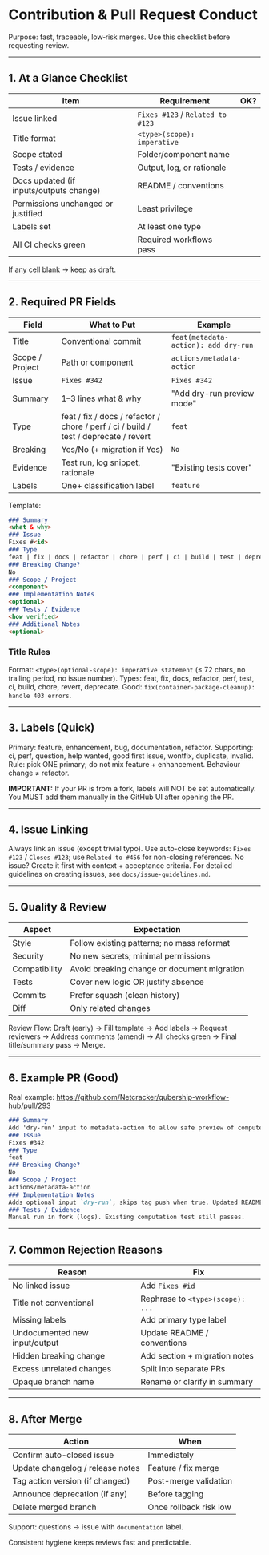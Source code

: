 # Contribution & Pull Request Conduct

Purpose: fast, traceable, low‑risk merges. Use this checklist before requesting review.

---
## 1. At a Glance Checklist
| Item | Requirement | OK? |
|------|-------------|-----|
| Issue linked | `Fixes #123` / `Related to #123` | |
| Title format | `<type>(scope): imperative` | |
| Scope stated | Folder/component name | |
| Tests / evidence | Output, log, or rationale | |
| Docs updated (if inputs/outputs change) | README / conventions | |
| Permissions unchanged or justified | Least privilege | |
| Labels set | At least one type | |
| All CI checks green | Required workflows pass | |

If any cell blank → keep as draft.

---
## 2. Required PR Fields
| Field | What to Put | Example |
|-------|-------------|---------|
| Title | Conventional commit | `feat(metadata-action): add dry-run` |
| Scope / Project | Path or component | `actions/metadata-action` |
| Issue | `Fixes #342` | `Fixes #342` |
| Summary | 1–3 lines what & why | "Add dry-run preview mode" |
| Type | feat / fix / docs / refactor / chore / perf / ci / build / test / deprecate / revert | `feat` |
| Breaking | Yes/No (+ migration if Yes) | `No` |
| Evidence | Test run, log snippet, rationale | "Existing tests cover" |
| Labels | One+ classification label | `feature` |

Template:
```md
### Summary
<what & why>
### Issue
Fixes #<id>
### Type
feat | fix | docs | refactor | chore | perf | ci | build | test | deprecate | revert
### Breaking Change?
No
### Scope / Project
<component>
### Implementation Notes
<optional>
### Tests / Evidence
<how verified>
### Additional Notes
<optional>
```

### Title Rules
Format: `<type>(optional-scope): imperative statement` (≤ 72 chars, no trailing period, no issue number).
Types: feat, fix, docs, refactor, perf, test, ci, build, chore, revert, deprecate.
Good: `fix(container-package-cleanup): handle 403 errors`.

---

## 3. Labels (Quick)
Primary: feature, enhancement, bug, documentation, refactor.
Supporting: ci, perf, question, help wanted, good first issue, wontfix, duplicate, invalid.
Rule: pick ONE primary; do not mix feature + enhancement. Behaviour change ≠ refactor.

**IMPORTANT:** If your PR is from a fork, labels will NOT be set automatically. You MUST add them manually in the GitHub UI after opening the PR.

---
## 4. Issue Linking
Always link an issue (except trivial typo). Use auto-close keywords:
`Fixes #123` / `Closes #123`; use `Related to #456` for non-closing references.
No issue? Create it first with context + acceptance criteria.
For detailed guidelines on creating issues, see `docs/issue-guidelines.md`.

---
## 5. Quality & Review
| Aspect | Expectation |
|--------|-------------|
| Style | Follow existing patterns; no mass reformat |
| Security | No new secrets; minimal permissions |
| Compatibility | Avoid breaking change or document migration |
| Tests | Cover new logic OR justify absence |
| Commits | Prefer squash (clean history) |
| Diff | Only related changes |

Review Flow: Draft (early) → Fill template → Add labels → Request reviewers → Address comments (amend) → All checks green → Final title/summary pass → Merge.

---
## 6. Example PR (Good)
Real example: https://github.com/Netcracker/qubership-workflow-hub/pull/293
```md
### Summary
Add 'dry-run' input to metadata-action to allow safe preview of computed tags.
### Issue
Fixes #342
### Type
feat
### Breaking Change?
No
### Scope / Project
actions/metadata-action
### Implementation Notes
Adds optional input `dry-run`; skips tag push when true. Updated README.
### Tests / Evidence
Manual run in fork (logs). Existing computation test still passes.
```

---
## 7. Common Rejection Reasons
| Reason | Fix |
|--------|-----|
| No linked issue | Add `Fixes #id` |
| Title not conventional | Rephrase to `<type>(scope): ...` |
| Missing labels | Add primary type label |
| Undocumented new input/output | Update README / conventions |
| Hidden breaking change | Add section + migration notes |
| Excess unrelated changes | Split into separate PRs |
| Opaque branch name | Rename or clarify in summary |

---
## 8. After Merge
| Action | When |
|--------|------|
| Confirm auto-closed issue | Immediately |
| Update changelog / release notes | Feature / fix merge |
| Tag action version (if changed) | Post-merge validation |
| Announce deprecation (if any) | Before tagging |
| Delete merged branch | Once rollback risk low |

Support: questions → issue with `documentation` label.

Consistent hygiene keeps reviews fast and predictable.

